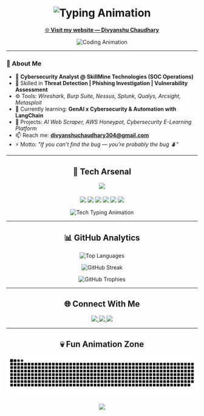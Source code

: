 <!-- ✨ Cybernetic Profile ✨ -->
<h1 align="center">
  <img src="https://readme-typing-svg.demolab.com?font=Orbitron&size=28&pause=1000&color=00FFAA&center=true&vCenter=true&width=750&lines=Hey+%F0%9F%91%8B+I'm+Divyanshu+Chaudhary;Cybersecurity+Analyst+%7C+SOC+Operations;GenAI+%26+Automation+Explorer;Welcome+to+my+Digital+Fortress!" alt="Typing Animation" />
</h1>

<p align="center">
  <a href="https://cyber-knight-chronicles.lovable.app/" target="_blank">
    🌐 <b>Visit my website — Divyanshu Chaudhary</b>
  </a>
</p>

<p align="center">
  <img src="https://media.giphy.com/media/qgQUggAC3Pfv687qPC/giphy.gif" width="400" alt="Coding Animation">
</p>

---

### 🧠 About Me  
- 💼 **Cybersecurity Analyst @ SkillMine Technologies (SOC Operations)**  
- 🧰 Skilled in **Threat Detection | Phishing Investigation | Vulnerability Assessment**  
- ⚙️ Tools: *Wireshark, Burp Suite, Nessus, Splunk, Qualys, Arcsight, Metasploit*  
- 🌱 Currently learning: **GenAI x Cybersecurity & Automation with LangChain**  
- 🧠 Projects: *AI Web Scraper, AWS Honeypot, Cybersecurity E-Learning Platform*  
- 📫 Reach me: **divyanshuchaudhary304@gmail.com**  
- ⚡ Motto: *"If you can’t find the bug — you’re probably the bug 🪲"*  

---

<h2 align="center">🚀 Tech Arsenal</h2>

<p align="center">
  <img src="https://skillicons.dev/icons?i=python,flask,react,nodejs,html,css,aws,docker,git,mysql" /><br><br>

  <!-- Cybersecurity Tools Badges -->
  <img src="https://img.shields.io/badge/Wireshark-0066CC?style=for-the-badge&logo=wireshark&logoColor=white" />
  <img src="https://img.shields.io/badge/Nmap-004880?style=for-the-badge&logo=gnuprivacyguard&logoColor=white" />
  <img src="https://img.shields.io/badge/Burp%20Suite-F37626?style=for-the-badge&logo=burpsuite&logoColor=white" />
  <img src="https://img.shields.io/badge/Nessus-00B2A9?style=for-the-badge&logo=tenable&logoColor=white" />
  <img src="https://img.shields.io/badge/Metasploit-2E8B57?style=for-the-badge&logo=probot&logoColor=white" />
  <img src="https://img.shields.io/badge/Splunk-000000?style=for-the-badge&logo=splunk&logoColor=white" />
</p>

<p align="center">
  <img src="https://readme-typing-svg.demolab.com?font=Fira+Code&size=20&duration=2500&pause=1000&color=00FFAA&center=true&vCenter=true&width=600&lines=Threat+Detection+%7C+SIEM+Operations;Cloud+Security+%7C+AI+Automation;Always+Upgrading+My+Cyber+Arsenal!" alt="Tech Typing Animation" />
</p>

---

<h2 align="center">📊 GitHub Analytics</h2>

<p align="center">
  <img src="https://github-readme-stats.vercel.app/api/top-langs?username=DivyanshuChaudharyOff&show_icons=true&theme=radical&layout=compact" alt="Top Languages" />
</p>

<p align="center">
  <img src="https://github-readme-streak-stats.herokuapp.com/?user=DivyanshuChaudharyOff&theme=radical" alt="GitHub Streak" />
</p>

<p align="center">
  <img src="https://github-profile-trophy.vercel.app/?username=DivyanshuChaudharyOff&theme=onestar&no-frame=true&row=1" alt="GitHub Trophies" />
</p>

---

<h2 align="center">🌐 Connect With Me</h2>
<p align="center">
<a href="https://linkedin.com/in/divyanshu-chaudhary-407907230" target="_blank">
  <img src="https://img.shields.io/badge/LinkedIn-%230077B5.svg?style=for-the-badge&logo=linkedin&logoColor=white" />
</a>
<a href="https://github.com/DivyanshuChaudharyOff" target="_blank">
  <img src="https://img.shields.io/badge/GitHub-%2312100E.svg?style=for-the-badge&logo=github&logoColor=white" />
</a>
<a href="https://cyber-knight-chronicles.lovable.app/" target="_blank">
  <img src="https://img.shields.io/badge/Portfolio-%2300FFAA.svg?style=for-the-badge&logo=safari&logoColor=black" />
</a>
</p>

---

<h2 align="center">💀 Fun Animation Zone</h2>

<p align="center">
  <img src="https://github.com/Platane/snk/raw/output/github-contribution-grid-snake.svg" alt="Snake animation" />
</p>

<p align="center">
  <img src="https://capsule-render.vercel.app/api?type=waving&color=00FFAA&height=120&section=footer&text=Stay+Secure!&fontSize=35&fontColor=000000" />
</p>
